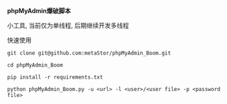 **phpMyAdmin爆破脚本**

小工具, 当前仅为单线程, 后期继续开发多线程

快速使用

`git clone git@github.com:metaStor/phpMyAdmin_Boom.git`

`cd phpMyAdmin_Boom`

`pip install -r requirements.txt`

`python phpMyAdmin_Boom.py -u <url> -l <user>/<user file> -p <password file>`
